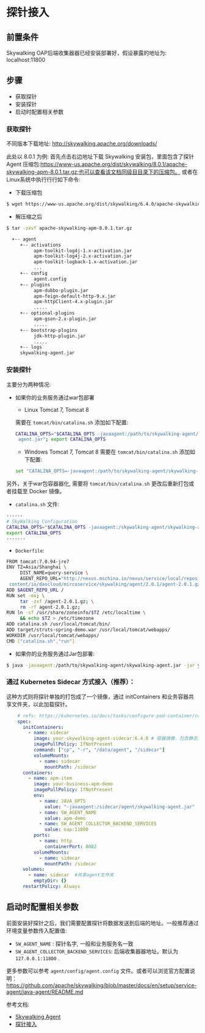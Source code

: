 # 探针接入

## 前置条件

Skywalking OAP后端收集器器已经安装部署好，假设暴露的地址为: localhost:11800

## 步骤

- 获取探针
- 安装探针
- 启动时配置相关参数

### 获取探针

不同版本下载地址: http://skywalking.apache.org/downloads/

此处以 8.0.1 为例:
首先点击右边地址下载 Skywalking 安装包，⾥面包含了探针 Agent 压缩包:https://www-us.apache.org/dist/skywalking/8.0.1/apache-skywalking-apm-8.0.1.tar.gz;也可以查看该⽂档同级⽬目录下的压缩包。
或者在Linux系统中执⾏行行如下命令:

- 下载压缩包

```bash
$ wget https://www-us.apache.org/dist/skywalking/6.4.0/apache-skywalking-apm-8.0.1.tar.gz
```

- 解压缩之后

```bash
$ tar -zxvf apache-skywalking-apm-8.0.1.tar.gz

  +-- agent
     +-- activations
          apm-toolkit-log4j-1.x-activation.jar
          apm-toolkit-log4j-2.x-activation.jar
          apm-toolkit-logback-1.x-activation.jar
          ...
     +-- config
          agent.config
     +-- plugins
          apm-dubbo-plugin.jar
          apm-feign-default-http-9.x.jar
          apm-httpClient-4.x-plugin.jar
          .....
     +-- optional-plugins
          apm-gson-2.x-plugin.jar
          .....
     +-- bootstrap-plugins
          jdk-http-plugin.jar
          .....
     +-- logs
     skywalking-agent.jar
```

### 安装探针

主要分为两种情况:

- 如果你的业务服务通过war包部署
    - Linux Tomcat 7, Tomcat 8

    需要在 `tomcat/bin/catalina.sh` 添加如下配置:
    ```bash
    CATALINA_OPTS="$CATALINA_OPTS -javaagent:/path/to/skywalking-agent/skywalking-
     agent.jar"; export CATALINA_OPTS
     ```

    - Windows Tomcat 7, Tomcat 8
    需要在 `tomcat/bin/catalina.sh` 添加如下配置:
    ```bash
    set "CATALINA_OPTS=-javaagent:/path/to/skywalking-agent/skywalking-agent.jar"
    ```

另外，关于war包容器器化, 需要将  `tomcat/bin/catalina.sh`  更改后重新打包或者挂载至 Docker 镜像。
 - `catalina.sh` 文件:

 ```bash
······
 # SkyWalking Configuration
 CATALINA_OPTS="$CATALINA_OPTS -javaagent:/skywalking-agent/skywalking-agent.jar";
 export CATALINA_OPTS
 ·······
```

- `Dockerfile`:

```bash
FROM tomcat:7.0.94-jre7
ENV TZ=Asia/Shanghai \
     DIST_NAME=query-service \
     AGENT_REPO_URL="http://nexus.mschina.io/nexus/service/local/repositories/labs/
 content/io/daocloud/mircoservice/skywalking/agent/2.0.1/agent-2.0.1.gz"
ADD $AGENT_REPO_URL /
RUN set -ex; \
     tar -zxf /agent-2.0.1.gz; \
     rm -rf agent-2.0.1.gz;
RUN ln -sf /usr/share/zoneinfo/$TZ /etc/localtime \
     && echo $TZ > /etc/timezone
ADD catalina.sh /usr/local/tomcat/bin/
ADD target/struts-spring-demo.war /usr/local/tomcat/webapps/
WORKDIR /usr/local/tomcat/webapps/
CMD ["catalina.sh","run"]
```

- 如果你的业务服务通过Jar包部署:

```bash
$ java -javaagent:/path/to/skywalking-agent/skywalking-agent.jar -jar yourApp.jar
```

### 通过 Kubernetes Sidecar 方式接⼊（推荐）：

这种方式则将探针单独的打包成了一个镜像，通过 initContainers 和业务容器共享⽂件夹，以此加载探针。

```yml
    # refs: https://kubernetes.io/docs/tasks/configure-pod-container/configure-pod-initialization/
    spec:
      initContainers:
        - name: sidecar
          image: your-skywalking-agent-sidecar:6.4.0 # 容器镜像，包含静态资源文件
          imagePullPolicy: IfNotPresent
          command: ["cp", "-r", "/data/agent", "/sidecar"]
          volumeMounts:
            - name: sidecar
              mountPath: /sidecar
      containers:
        - name: apm-item
          image: your-business-apm-demo
          imagePullPolicy: IfNotPresent
          env:
            - name: JAVA_OPTS
              value: "-javaagent:/sidecar/agent/skywalking-agent.jar"
            - name: SW_AGENT_NAME
              value: apm-demo
            - name: SW_AGENT_COLLECTOR_BACKEND_SERVICES
              value: oap:11800
          ports:
            - name: http
              containerPort: 8082
          volumeMounts:
            - name: sidecar
              mountPath: /sidecar
      volumes:
        - name: sidecar  #共享agent文件夹
          emptyDir: {}
      restartPolicy: Always
```

## 启动时配置相关参数

前面安装好探针之后，我们需要配置探针将数据发送到后端的地址。⼀般推荐通过环境变量参数传入配置值:

- `SW_AGENT_NAME` : 探针名字, 一般和业务服务名一致
- `SW_AGENT_COLLECTOR_BACKEND_SERVICES`: 后端收集器器地址。默认为 `127.0.0.1:11800` .

更多参数可以参考 `agent/config/agent.config` 文件。或者可以浏览官方配置说明：https://github.com/apache/skywalking/blob/master/docs/en/setup/service-agent/java-agent/README.md

参考文档:

- [Skywalking Agent](https://github.com/apache/skywalking/blob/master/docs/en/setup/service-agent/java-agent/README.md)
- [探针接入](https://github.com/SkyAPM/document-cn-translation-of-skywalking/blob/master/docs/zh/master/setup/service-agent/java-agent/README.md)

